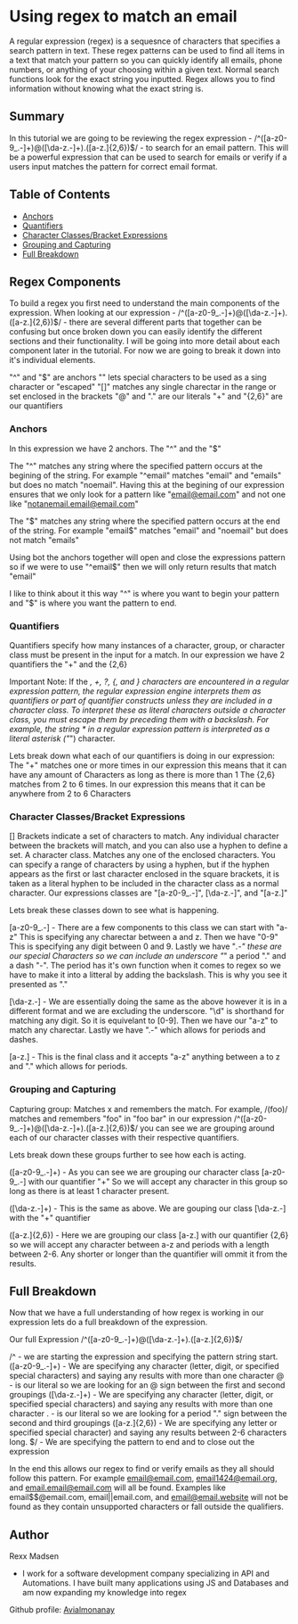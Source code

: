 # Using regex to match an email

A regular expression (regex) is a sequesnce of characters that specifies a search pattern in text. These regex patterns can be used to find all items in a text that match your pattern so you can quickly identify all emails, phone numbers, or anything of your choosing within a given text. Normal search functions look for the exact string you inputted. Regex allows you to find information without knowing what the exact string is.

## Summary

In this tutorial we are going to be reviewing the regex expression - /^([a-z0-9_\.-]+)@([\da-z\.-]+)\.([a-z\.]{2,6})$/ - to search for an email pattern. This will be a powerful expression that can be used to search for emails or verify if a users input matches the pattern for correct email format.

## Table of Contents

- [Anchors](#anchors)
- [Quantifiers](#quantifiers)
- [Character Classes/Bracket Expressions](#character-classes/bracket-expressions)
- [Grouping and Capturing](#grouping-and-capturing)
- [Full Breakdown](#full-breakdown)


## Regex Components
To build a regex you first need to understand the main components of the expression. 
When looking at our expression - /^([a-z0-9_\.-]+)@([\da-z\.-]+)\.([a-z\.]{2,6})$/ - there are several different parts that together can be confusing but once broken down you can easily identify the different sections and their functionality. I will be going into more detail about each component later in the tutorial. For now we are going to break it down into it's individual elements.

"^" and "$" are anchors
"\" lets special characters to be used as a sing character or "escaped"
"[]" matches any single charectar in the range or set enclosed in the brackets
"@" and "\." are our literals
"+" and "{2,6}" are our quantifiers

### Anchors
In this expression we have 2 anchors. The "^" and the "$"

The "^" matches any string where the specified pattern occurs at the begining of the string. For example "^email" matches "email" and "emails" but does no match "noemail". Having this at the begining of our expression ensures that we only look for a pattern like "email@email.com" and not one like "notanemail.email@email.com"

The "$" matches any string where the specified pattern occurs at the end of the string. For example "email$" matches "email" and "noemail" but does not match "emails"

Using bot the anchors together will open and close the expressions pattern so if we were to use "^email$" then we will only return results that match "email"

I like to think about it this way "^" is where you want to begin your pattern and "$" is where you want the pattern to end.

### Quantifiers
Quantifiers specify how many instances of a character, group, or character class must be present in the input for a match. In our expression we have 2 quantifiers the "+" and the {2,6} 

Important Note: If the *, +, ?, {, and } characters are encountered in a regular expression pattern, the regular expression engine interprets them as quantifiers or part of quantifier constructs unless they are included in a character class. To interpret these as literal characters outside a character class, you must escape them by preceding them with a backslash. For example, the string \* in a regular expression pattern is interpreted as a literal asterisk ("*") character.

Lets break down what each of our quantifiers is doing in our expression:
The "+" matches one or more times in our expression this means that it can have any amount of Characters as long as there is more than 1
The {2,6} matches from 2 to 6 times. In our expression this means that it can be anywhere from 2 to 6 Characters

### Character Classes/Bracket Expressions
[] Brackets indicate a set of characters to match. Any individual character between the brackets will match, and you can also use a hyphen to define a set.
A character class. Matches any one of the enclosed characters. You can specify a range of characters by using a hyphen, but if the hyphen appears as the first or last character enclosed in the square brackets, it is taken as a literal hyphen to be included in the character class as a normal character. Our expressions classes are "[a-z0-9_\.-]", [\da-z\.-]", and "[a-z\.]"

Lets break these classes down to see what is happening.

[a-z0-9_\.-] - There are a few components to this class we can start with "a-z" This is specifying any charectar between a and z. Then we have "0-9" This is specifying any digit between 0 and 9. Lastly we have "_\.-" these are our special Characters so we can include an underscore "_" a period "\." and a dash "-". The period has it's own function when it comes to regex so we have to make it into a litteral by adding the backslash. This is why you see it presented as "\."

[\da-z\.-] - We are essentially doing the same as the above however it is in a different format and we are excluding the underscore. "\d" is shorthand for matching any digit. So it is equivelant to [0-9]. Then we have our "a-z" to match any charectar. Lastly we have "\.-" which allows for periods and dashes.

[a-z\.] - This is the final class and it accepts "a-z" anything between a to z and "\." which allows for periods.


### Grouping and Capturing
Capturing group: Matches x and remembers the match. For example, /(foo)/ matches and remembers "foo" in "foo bar" in our expression /^([a-z0-9_\.-]+)@([\da-z\.-]+)\.([a-z\.]{2,6})$/ you can see we are grouping around each of our character classes with their respective quantifiers. 

Lets break down these groups further to see how each is acting.

([a-z0-9_\.-]+) - As you can see we are grouping our character class [a-z0-9_\.-] with our quantifier "+" So we will accept any character in this group so long as there is at least 1 character present.

([\da-z\.-]+) - This is the same as above. We are gouping our class [\da-z\.-] with the "+"  quantifier

([a-z\.]{2,6}) - Here we are grouping our class [a-z\.] with our quantifier {2,6} so we will accept any character between a-z and periods with a length between 2-6. Any shorter or longer than the quantifier will ommit it from the results.

## Full Breakdown

Now that we have a full understanding of how regex is working in our expression lets do a full breakdown of the expression.

Our full Expression /^([a-z0-9_\.-]+)@([\da-z\.-]+)\.([a-z\.]{2,6})$/

/^ - we are starting the expression and specifying the pattern string start.
([a-z0-9_\.-]+) - We are specifying any character (letter, digit, or specified special characters) and saying any results with more than one character 
@ - is our literal so we are looking for an @ sign between the first and second groupings
([\da-z\.-]+) - We are specifying any character (letter, digit, or specified special characters) and saying any results with more than one character
\. - is our literal so we are looking for a period "." sign between the second and third groupings
([a-z\.]{2,6}) - We are specifying any letter or specified special character) and saying any results between 2-6 characters long.
$/ - We are specifying the pattern to end and to close out the expression

In the end this allows our regex to find or verify emails as they all should follow this pattern. For example email@email.com, email1424@email.org, and email.email@email.com will all be found. Examples like email$$@email.com, email||email.com, and email@email.website will not be found as they contain unsupported characters or fall outside the qualifiers.

## Author

Rexx Madsen
- I work for a software development company specializing in API and Automations. I have built many applications using JS and Databases and am now expanding my knowledge into regex

Github profile: [Avialmonanay](https://github.com/Avialmonanay)
